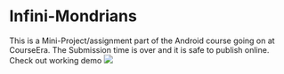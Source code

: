 # Infini-Mondrians
This is a Mini-Project/assignment part of the Android course going on at CourseEra. The Submission time is over and it is safe to publish online.
Check out working demo ![](http://i.imgur.com/iE1MGQL.gif?1)
